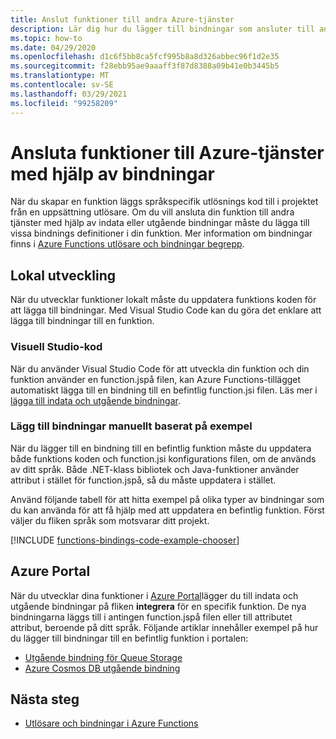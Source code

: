 ```yaml
---
title: Anslut funktioner till andra Azure-tjänster
description: Lär dig hur du lägger till bindningar som ansluter till andra Azure-tjänster till en befintlig funktion i ditt Azure Functions-projekt.
ms.topic: how-to
ms.date: 04/29/2020
ms.openlocfilehash: d1c6f5bb8ca5fcf995b8a8d326abbec96f1d2e35
ms.sourcegitcommit: f28ebb95ae9aaaff3f87d8388a09b41e0b3445b5
ms.translationtype: MT
ms.contentlocale: sv-SE
ms.lasthandoff: 03/29/2021
ms.locfileid: "99258209"
---
```

# <a name="connect-functions-to-azure-services-using-bindings"></a>Ansluta funktioner till Azure-tjänster med hjälp av bindningar

När du skapar en funktion läggs språkspecifik utlösnings kod till i projektet från en uppsättning utlösare. Om du vill ansluta din funktion till andra tjänster med hjälp av indata eller utgående bindningar måste du lägga till vissa bindnings definitioner i din funktion. Mer information om bindningar finns i [Azure Functions utlösare och bindningar begrepp](functions-triggers-bindings.md).

## <a name="local-development"></a>Lokal utveckling       

När du utvecklar funktioner lokalt måste du uppdatera funktions koden för att lägga till bindningar. Med Visual Studio Code kan du göra det enklare att lägga till bindningar till en funktion.  

### <a name="visual-studio-code"></a>Visuell Studio-kod

När du använder Visual Studio Code för att utveckla din funktion och din funktion använder en function.jspå filen, kan Azure Functions-tillägget automatiskt lägga till en bindning till en befintlig function.jsi filen. Läs mer i [lägga till indata och utgående bindningar](functions-develop-vs-code.md#add-input-and-output-bindings).   

### <a name="manually-add-bindings-based-on-examples"></a>Lägg till bindningar manuellt baserat på exempel

När du lägger till en bindning till en befintlig funktion måste du uppdatera både funktions koden och function.jsi konfigurations filen, om de används av ditt språk. Både .NET-klass bibliotek och Java-funktioner använder attribut i stället för function.jspå, så du måste uppdatera i stället.

Använd följande tabell för att hitta exempel på olika typer av bindningar som du kan använda för att få hjälp med att uppdatera en befintlig funktion. Först väljer du fliken språk som motsvarar ditt projekt. 

[!INCLUDE [functions-bindings-code-example-chooser](../../includes/functions-bindings-code-example-chooser.md)]

## <a name="azure-portal"></a>Azure Portal

När du utvecklar dina funktioner i [Azure Portal](https://portal.azure.com)lägger du till indata och utgående bindningar på fliken **integrera** för en specifik funktion. De nya bindningarna läggs till i antingen function.jspå filen eller till attributet attribut, beroende på ditt språk. Följande artiklar innehåller exempel på hur du lägger till bindningar till en befintlig funktion i portalen:

+ [Utgående bindning för Queue Storage](functions-integrate-storage-queue-output-binding.md)
+ [Azure Cosmos DB utgående bindning](functions-integrate-store-unstructured-data-cosmosdb.md)

## <a name="next-steps"></a>Nästa steg

+ [Utlösare och bindningar i Azure Functions](functions-triggers-bindings.md)

